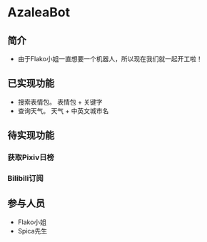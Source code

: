 # AzaleaBot
## 简介
 + 由于Flako小姐一直想要一个机器人，所以现在我们就一起开工啦！
## 已实现功能
 + 搜索表情包。 表情包 + 关键字
 + 查询天气。 天气 + 中英文城市名
## 待实现功能
### 获取Pixiv日榜
### Bilibili订阅
## 参与人员
 + Flako小姐
 + Spica先生
